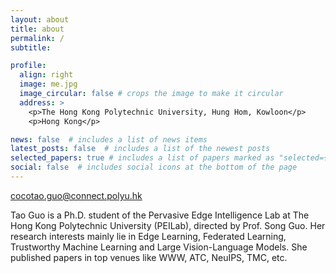 ```yaml
---
layout: about
title: about
permalink: /
subtitle: 

profile:
  align: right
  image: me.jpg
  image_circular: false # crops the image to make it circular
  address: >
    <p>The Hong Kong Polytechnic University, Hung Hom, Kowloon</p>
    <p>Hong Kong</p>

news: false  # includes a list of news items
latest_posts: false  # includes a list of the newest posts
selected_papers: true # includes a list of papers marked as "selected={true}"
social: false  # includes social icons at the bottom of the page
---
```


cocotao.guo@connect.polyu.hk

Tao Guo is a Ph.D. student of the Pervasive Edge Intelligence Lab at The Hong Kong Polytechnic University
(PEILab), directed by Prof. Song Guo. Her research interests mainly lie in Edge Learning, Federated Learning,
Trustworthy Machine Learning and Large Vision-Language Models. She published papers in top venues like WWW,
ATC, NeuIPS, TMC, etc.
